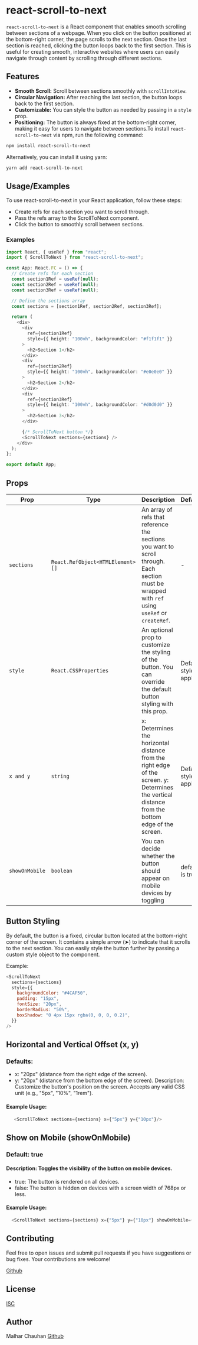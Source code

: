 # react-scroll-to-next

`react-scroll-to-next` is a React component that enables smooth scrolling between sections of a webpage. When you click on the button positioned at the bottom-right corner, the page scrolls to the next section. Once the last section is reached, clicking the button loops back to the first section. This is useful for creating smooth, interactive websites where users can easily navigate through content by scrolling through different sections.

## Features

- **Smooth Scroll:** Scroll between sections smoothly with `scrollIntoView`.
- **Circular Navigation:** After reaching the last section, the button loops back to the first section.
- **Customizable:** You can style the button as needed by passing in a `style` prop.
- **Positioning:** The button is always fixed at the bottom-right corner, making it easy for users to navigate between sections.To install `react-scroll-to-next` via npm, run the following command:

```bash
npm install react-scroll-to-next
```

Alternatively, you can install it using yarn:

```bash
yarn add react-scroll-to-next
```

## Usage/Examples

To use react-scroll-to-next in your React application, follow these steps:

- Create refs for each section you want to scroll through.
- Pass the refs array to the ScrollToNext component.
- Click the button to smoothly scroll between sections.

### Examples

```typescript
import React, { useRef } from "react";
import { ScrollToNext } from "react-scroll-to-next";

const App: React.FC = () => {
  // Create refs for each section
  const section1Ref = useRef(null);
  const section2Ref = useRef(null);
  const section3Ref = useRef(null);

  // Define the sections array
  const sections = [section1Ref, section2Ref, section3Ref];

  return (
    <div>
      <div
        ref={section1Ref}
        style={{ height: "100vh", backgroundColor: "#f1f1f1" }}
      >
        <h2>Section 1</h2>
      </div>
      <div
        ref={section2Ref}
        style={{ height: "100vh", backgroundColor: "#e0e0e0" }}
      >
        <h2>Section 2</h2>
      </div>
      <div
        ref={section3Ref}
        style={{ height: "100vh", backgroundColor: "#d0d0d0" }}
      >
        <h2>Section 3</h2>
      </div>

      {/* ScrollToNext button */}
      <ScrollToNext sections={sections} />
    </div>
  );
};

export default App;
```

## Props

| Prop       | Type                             | Description                                                                                                                                     | Default               |
| ---------- | -------------------------------- | ----------------------------------------------------------------------------------------------------------------------------------------------- | --------------------- |
| `sections` | `React.RefObject<HTMLElement>[]` | An array of refs that reference the sections you want to scroll through. Each section must be wrapped with `ref` using `useRef` or `createRef`. | -                     |
| `style`    | `React.CSSProperties`            | An optional prop to customize the styling of the button. You can override the default button styling with this prop.                            | Default style applies |
| `x and y`    | `string`            | x: Determines the horizontal distance from the right edge of the screen. y: Determines the vertical distance from the bottom edge of the screen.                            | Default style applies |
| `showOnMobile`  | `boolean` | You can decide whether the button should appear on mobile devices by toggling | default is true |


## Button Styling

By default, the button is a fixed, circular button located at the bottom-right corner of the screen. It contains a simple arrow (➤) to indicate that it scrolls to the next section. You can easily style the button further by passing a custom style object to the component.

Example:

```javascript
<ScrollToNext
  sections={sections}
  style={{
    backgroundColor: "#4CAF50",
    padding: "15px",
    fontSize: "20px",
    borderRadius: "50%",
    boxShadow: "0 4px 15px rgba(0, 0, 0, 0.2)",
  }}
/>
```
## Horizontal and Vertical Offset (x, y)
### Defaults:
- x: "20px" (distance from the right edge of the screen).
- y: "20px" (distance from the bottom edge of the screen).
Description: Customize the button's position on the screen. Accepts any valid CSS unit (e.g., "5px", "10%", "1rem").
#### Example Usage: 
```javascript
   <ScrollToNext sections={sections} x={"5px"} y={"10px"}/>
```

## Show on Mobile (showOnMobile)
### Default: true
#### Description: Toggles the visibility of the button on mobile devices.
 - true: The button is rendered on all devices.
 - false: The button is hidden on devices with a screen width of 768px or less.
#### Example Usage: 
```javascript
  <ScrollToNext sections={sections} x={"5px"} y={"10px"} showOnMobile={false}/>
```


## Contributing

Feel free to open issues and submit pull requests if you have suggestions or bug fixes. Your contributions are welcome!

[Github](https://github.com/malharchauhan7/scroll-to-next)

## License

[ISC]()

## Author

Malhar Chauhan [Github](https://github.com/malharchauhan7/scroll-to-next)
